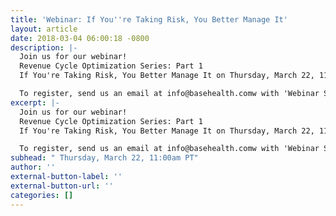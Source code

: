 ```yaml
---
title: 'Webinar: If You''re Taking Risk, You Better Manage It'
layout: article
date: 2018-03-04 06:00:18 -0800
description: |-
  Join us for our webinar!
  Revenue Cycle Optimization Series: Part 1
  If You're Taking Risk, You Better Manage It on Thursday, March 22, 11:00am PT

  To register, send us an email at info@basehealth.comw with 'Webinar Series' in the subject line
excerpt: |-
  Join us for our webinar!
  Revenue Cycle Optimization Series: Part 1
  If You're Taking Risk, You Better Manage It on Thursday, March 22, 11:00am PT

  To register, send us an email at info@basehealth.comw with 'Webinar Series' in the subject line
subhead: " Thursday, March 22, 11:00am PT"
author: ''
external-button-label: ''
external-button-url: ''
categories: []
---
```

